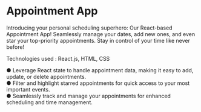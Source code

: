 # Appointment App

Introducing your personal scheduling superhero: Our React-based Appointment App! Seamlessly manage your dates, add new ones, and even star your top-priority appointments. Stay in control of your time like never before!

Technologies used : React.js, HTML, CSS

● Leverage React state to handle appointment data, making it easy to add, update, or delete appointments.                                              
● Filter and highlight starred appointments for quick access to your most important events.                                           
● Seamlessly track and manage your appointments for enhanced scheduling and time management.
